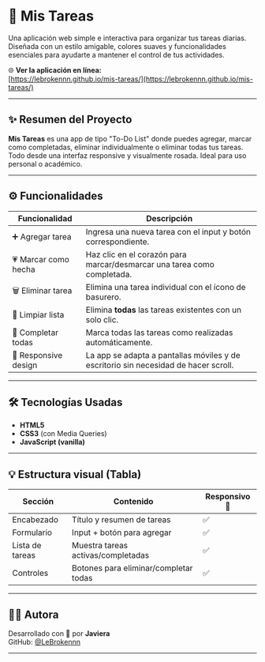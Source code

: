 # 📝 Mis Tareas

Una aplicación web simple e interactiva para organizar tus tareas diarias. Diseñada con un estilo amigable, colores suaves y funcionalidades esenciales para ayudarte a mantener el control de tus actividades.

🌐 **Ver la aplicación en línea:**  
[https://lebrokennn.github.io/mis-tareas/](https://lebrokennn.github.io/mis-tareas/)

---

## ✨ Resumen del Proyecto

**Mis Tareas** es una app de tipo "To-Do List" donde puedes agregar, marcar como completadas, eliminar individualmente o eliminar todas tus tareas. Todo desde una interfaz responsive y visualmente rosada. Ideal para uso personal o académico.

---

## ⚙️ Funcionalidades

| Funcionalidad           | Descripción                                                                            |
|-------------------------|----------------------------------------------------------------------------------------|
| ➕ Agregar tarea         | Ingresa una nueva tarea con el input y botón correspondiente.                         |
| 💗 Marcar como hecha     | Haz clic en el corazón para marcar/desmarcar una tarea como completada.               |
| 🗑️ Eliminar tarea        | Elimina una tarea individual con el ícono de basurero.                               |
| 🧹 Limpiar lista         | Elimina **todas** las tareas existentes con un solo clic.                             |
| 💖 Completar todas       | Marca todas las tareas como realizadas automáticamente.                               |
| 📱 Responsive design     | La app se adapta a pantallas móviles y de escritorio sin necesidad de hacer scroll.   |

---

## 🛠️ Tecnologías Usadas

- **HTML5**
- **CSS3** (con Media Queries)
- **JavaScript (vanilla)**

---

## 💡 Estructura visual (Tabla)

| Sección       | Contenido                            | Responsivo 📱 |
|---------------|--------------------------------------|----------------|
| Encabezado    | Título y resumen de tareas           | ✅              |
| Formulario    | Input + botón para agregar            | ✅              |
| Lista de tareas | Muestra tareas activas/completadas | ✅              |
| Controles     | Botones para eliminar/completar todas| ✅              |

---

## 👩‍💻 Autora

Desarrollado con 💖 por **Javiera**  
GitHub: [@LeBrokennn](https://github.com/LeBrokennn)

---
